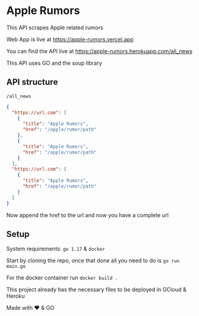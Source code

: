 # Apple Rumors
This API scrapes Apple related rumors

Web App is live at https://apple-rumors.vercel.app

You can find the API live at https://apple-rumors.herokuapp.com/all_news

This API uses GO and the soup library

## API structure
`/all_news`
```json
{
  "https://url.com": [
    {
      "title": "Apple Rumors",
      "href": "/apple/rumor/path"
    },
    {
      "title": "Apple Rumors",
      "href": "/apple/rumor/path"
    }
  ],
  "https://url.com": [
    {
      "title": "Apple Rumors",
      "href": "/apple/rumor/path"
    }
  ]
}
```
Now append the href to the url and now you have a complete url

## Setup
System requirements: `go 1.17` & `docker`

Start by cloning the repo, once that done all you need to do is `go run main.go`

For the docker container run `docker build .`

This project already has the necessary files to be deployed in GCloud & Heroku

Made with ❤️ & GO
